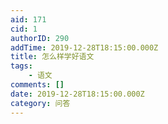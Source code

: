 ```yaml
---
aid: 171
cid: 1
authorID: 290
addTime: 2019-12-28T18:15:00.000Z
title: 怎么样学好语文
tags:
    - 语文
comments: []
date: 2019-12-28T18:15:00.000Z
category: 问答
---
```




